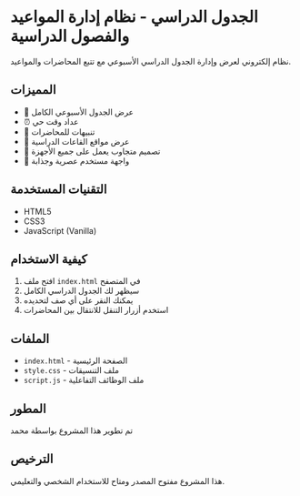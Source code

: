 # الجدول الدراسي - نظام إدارة المواعيد والفصول الدراسية

نظام إلكتروني لعرض وإدارة الجدول الدراسي الأسبوعي مع تتبع المحاضرات والمواعيد.

## المميزات

- 📅 عرض الجدول الأسبوعي الكامل
- ⏰ عداد وقت حي
- 🔔 تنبيهات للمحاضرات
- 📍 عرض مواقع القاعات الدراسية
- 📱 تصميم متجاوب يعمل على جميع الأجهزة
- 🎨 واجهة مستخدم عصرية وجذابة

## التقنيات المستخدمة

- HTML5
- CSS3
- JavaScript (Vanilla)

## كيفية الاستخدام

1. افتح ملف `index.html` في المتصفح
2. سيظهر لك الجدول الدراسي الكامل
3. يمكنك النقر على أي صف لتحديده
4. استخدم أزرار التنقل للانتقال بين المحاضرات

## الملفات

- `index.html` - الصفحة الرئيسية
- `style.css` - ملف التنسيقات
- `script.js` - ملف الوظائف التفاعلية

## المطور

تم تطوير هذا المشروع بواسطة محمد

## الترخيص

هذا المشروع مفتوح المصدر ومتاح للاستخدام الشخصي والتعليمي.
